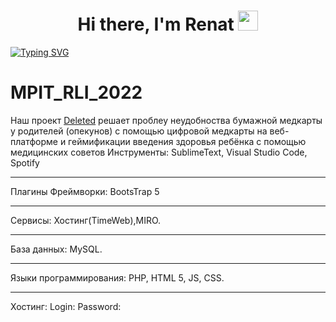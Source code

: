 <h1 align="center">Hi there, I'm Renat
<img src="https://github.com/blackcater/blackcater/raw/main/images/Hi.gif" height="32"/></h1>

[![Typing SVG](https://readme-typing-svg.herokuapp.com?lines=Wyvern+team+Developer;I+like+to+eat%2C+read%2C+play%2C+learn+something+new)](https://git.io/typing-svg)

# MPIT_RLI_2022
Наш проект [Deleted](«Classified») решает проблеу неудобноства бумажной медкарты у родителей (опекунов) с помощью цифровой медкарты на веб-платформе и геймификации введения здоровья ребёнка с помощью медицинских советов 
Инструменты: SublimeText, Visual Studio Code, Spotify
***
Плагины
Фреймворки: BootsTrap 5
***
Сервисы: Хостинг(TimeWeb),MIRO.
***
База данных: MySQL. 
***
Языки программирования: PHP, HTML 5, JS, CSS.
***
Хостинг:
Login: 
Password: 
